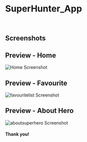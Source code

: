 # SuperHunter_App

<br>

## Screenshots <br>
## Preview - Home <br>
  <img src="C:\Users\kotha\OneDrive\Pictures\Screenshots\Screenshot (24).png" alt="Home Screenshot" srcset=""> <br>
## Preview - Favourite <br>
  <img src="C:\Users\kotha\OneDrive\Pictures\Screenshots\Screenshot (26).png" alt="favouritelist Screenshot" srcset=""> <br>
## Preview - About Hero <br>
  <img src="C:\Users\kotha\OneDrive\Pictures\Screenshots\Screenshot (25).png" alt="aboutsuperhero Screenshot" srcset=""> <br>

#### Thank you!


